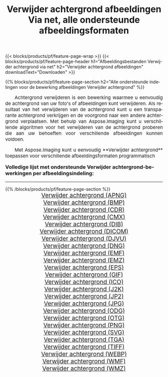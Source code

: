 ﻿---
title: Verwijder achtergrond afbeeldingen Via net, alle ondersteunde afbeeldingsformaten 
weight: 3920
url: /nl/net/remove-background/ 
lang: nl
langdirlevel: 2
locales: zh-hans,ja,it,ru,de,es,fr,nl,id,lt,pl,pt,vi,tr,ko,zh-hant,ar,hi,th,sv,cs,uk,he
description: Met behulp van Aspose.Imaging kunt u eenvoudig Verwijder achtergrond afbeeldingen maken via net
---

{{< blocks/products/pf/feature-page-wrap >}}
{{< blocks/products/pf/feature-page-header h1="Afbeeldingsbestanden Verwijder achtergrond via net" h2="Verwijder achtergrond afbeeldingen" downloadText="Downloaden" >}}


{{% blocks/products/pf/feature-page-section  h2="Alle ondersteunde indelingen voor de bewerking afbeeldingen Verwijder achtergrond" %}}
<p align="justify" style="text-indent:2em;font-size:15px;">
Achtergrond verwijderen is een bewerking waarmee u eenvoudig de achtergrond van uw foto's of afbeeldingen kunt verwijderen. Als resultaat van het verwijderen van de achtergrond kunt u een transparante achtergrond verkrijgen en de voorgrond naar een andere achtergrond verplaatsen. Met behulp van Aspose.Imaging kunt u verschillende algoritmen voor het verwijderen van de achtergrond proberen die aan uw behoeften voor verschillende afbeeldingen kunnen voldoen.
</p>
<p align="justify" style="text-indent:2em;font-size:15px;">
Met Aspose.Imaging kunt u eenvoudig **Verwijder achtergrond** toepassen voor verschillende afbeeldingsformaten programmatisch
</p>
<h3 style="margin-top:16px;">
Volledige lijst met ondersteunde Verwijder achtergrond-bewerkingen per afbeeldingsindeling:
</h3>
<hr/>
{{% /blocks/products/pf/feature-page-section %}}
<div class="container-fluid productfamilypage bg-gray">
    <div class="convertypes bg-gray agp-content section">
        <div class="container">
		<div class="row other-converters" style="gap: 10px;font-size: 19px;text-align:center;">
		    <div class='col-md-3 other-converter remove-lp remove-rp'><a href="/imaging/nl/net/remove-background/apng/" style="padding:15px;">Verwijder achtergrond (APNG)</a></div><div class='col-md-3 other-converter remove-lp remove-rp'><a href="/imaging/nl/net/remove-background/bmp/" style="padding:15px;">Verwijder achtergrond (BMP)</a></div><div class='col-md-3 other-converter remove-lp remove-rp'><a href="/imaging/nl/net/remove-background/cdr/" style="padding:15px;">Verwijder achtergrond (CDR)</a></div><div class='col-md-3 other-converter remove-lp remove-rp'><a href="/imaging/nl/net/remove-background/cmx/" style="padding:15px;">Verwijder achtergrond (CMX)</a></div><div class='col-md-3 other-converter remove-lp remove-rp'><a href="/imaging/nl/net/remove-background/dib/" style="padding:15px;">Verwijder achtergrond (DIB)</a></div><div class='col-md-3 other-converter remove-lp remove-rp'><a href="/imaging/nl/net/remove-background/dicom/" style="padding:15px;">Verwijder achtergrond (DICOM)</a></div><div class='col-md-3 other-converter remove-lp remove-rp'><a href="/imaging/nl/net/remove-background/djvu/" style="padding:15px;">Verwijder achtergrond (DJVU)</a></div><div class='col-md-3 other-converter remove-lp remove-rp'><a href="/imaging/nl/net/remove-background/dng/" style="padding:15px;">Verwijder achtergrond (DNG)</a></div><div class='col-md-3 other-converter remove-lp remove-rp'><a href="/imaging/nl/net/remove-background/emf/" style="padding:15px;">Verwijder achtergrond (EMF)</a></div><div class='col-md-3 other-converter remove-lp remove-rp'><a href="/imaging/nl/net/remove-background/emz/" style="padding:15px;">Verwijder achtergrond (EMZ)</a></div><div class='col-md-3 other-converter remove-lp remove-rp'><a href="/imaging/nl/net/remove-background/eps/" style="padding:15px;">Verwijder achtergrond (EPS)</a></div><div class='col-md-3 other-converter remove-lp remove-rp'><a href="/imaging/nl/net/remove-background/gif/" style="padding:15px;">Verwijder achtergrond (GIF)</a></div><div class='col-md-3 other-converter remove-lp remove-rp'><a href="/imaging/nl/net/remove-background/ico/" style="padding:15px;">Verwijder achtergrond (ICO)</a></div><div class='col-md-3 other-converter remove-lp remove-rp'><a href="/imaging/nl/net/remove-background/j2k/" style="padding:15px;">Verwijder achtergrond (J2K)</a></div><div class='col-md-3 other-converter remove-lp remove-rp'><a href="/imaging/nl/net/remove-background/jp2/" style="padding:15px;">Verwijder achtergrond (JP2)</a></div><div class='col-md-3 other-converter remove-lp remove-rp'><a href="/imaging/nl/net/remove-background/jpg/" style="padding:15px;">Verwijder achtergrond (JPG)</a></div><div class='col-md-3 other-converter remove-lp remove-rp'><a href="/imaging/nl/net/remove-background/odg/" style="padding:15px;">Verwijder achtergrond (ODG)</a></div><div class='col-md-3 other-converter remove-lp remove-rp'><a href="/imaging/nl/net/remove-background/otg/" style="padding:15px;">Verwijder achtergrond (OTG)</a></div><div class='col-md-3 other-converter remove-lp remove-rp'><a href="/imaging/nl/net/remove-background/png/" style="padding:15px;">Verwijder achtergrond (PNG)</a></div><div class='col-md-3 other-converter remove-lp remove-rp'><a href="/imaging/nl/net/remove-background/svg/" style="padding:15px;">Verwijder achtergrond (SVG)</a></div><div class='col-md-3 other-converter remove-lp remove-rp'><a href="/imaging/nl/net/remove-background/tga/" style="padding:15px;">Verwijder achtergrond (TGA)</a></div><div class='col-md-3 other-converter remove-lp remove-rp'><a href="/imaging/nl/net/remove-background/tiff/" style="padding:15px;">Verwijder achtergrond (TIFF)</a></div><div class='col-md-3 other-converter remove-lp remove-rp'><a href="/imaging/nl/net/remove-background/webp/" style="padding:15px;">Verwijder achtergrond (WEBP)</a></div><div class='col-md-3 other-converter remove-lp remove-rp'><a href="/imaging/nl/net/remove-background/wmf/" style="padding:15px;">Verwijder achtergrond (WMF)</a></div><div class='col-md-3 other-converter remove-lp remove-rp'><a href="/imaging/nl/net/remove-background/wmz/" style="padding:15px;">Verwijder achtergrond (WMZ)</a></div>
                </div>
        </div>
    </div>
</div>
<br/>
